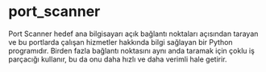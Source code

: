 # port_scanner
Port Scanner hedef ana bilgisayarı açık bağlantı noktaları açısından tarayan ve bu portlarda çalışan hizmetler hakkında bilgi sağlayan bir Python programıdır. Birden fazla bağlantı noktasını aynı anda taramak için çoklu iş parçacığı kullanır, bu da onu daha hızlı ve daha verimli hale getirir.
